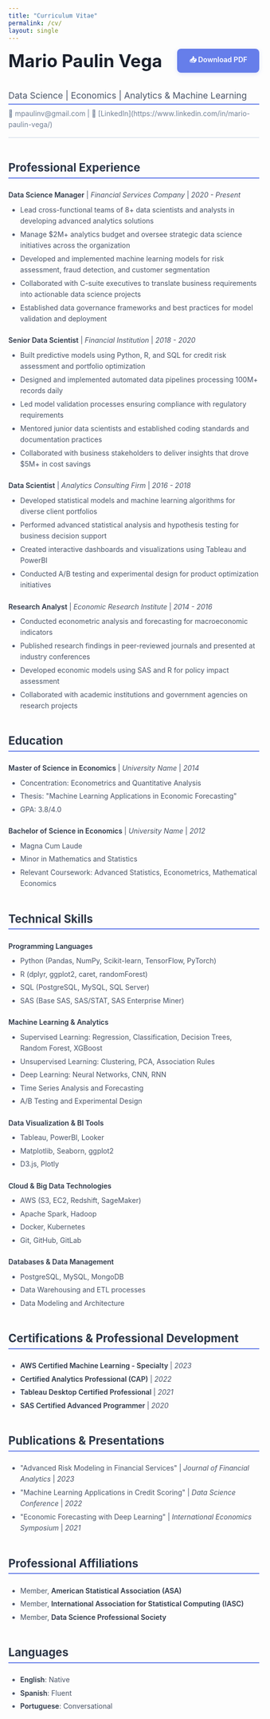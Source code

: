 ```yaml
---
title: "Curriculum Vitae"
permalink: /cv/
layout: single
---
```


<div style="display: flex; justify-content: space-between; align-items: center; margin-bottom: 2.5em; flex-wrap: wrap; gap: 1em;">
  <h1 style="margin: 0; font-size: 2.2rem; font-weight: 700; color: #1a202c;">Mario Paulin Vega</h1>
  <a href="/assets/files/mario-paulin-vega-cv.pdf" download style="background: #667eea; color: white; padding: 12px 24px; border-radius: 8px; text-decoration: none; font-weight: 600; box-shadow: 0 2px 8px rgba(102, 126, 234, 0.2); transition: all 0.3s ease;">
    📥 Download PDF
  </a>
</div>

<div style="border-bottom: 2px solid #e2e8f0; margin-bottom: 2em; padding-bottom: 1em;">
  <h2 style="color: #4a5568; font-size: 1.1rem; font-weight: 400; margin: 0;">Data Science | Economics | Analytics & Machine Learning</h2>
  <p style="color: #718096; margin: 0.5em 0 0 0;">📧 mpaulinv@gmail.com | 🔗 [LinkedIn](https://www.linkedin.com/in/mario-paulin-vega/)
</div>

## Professional Experience

**Data Science Manager** | *Financial Services Company* | *2020 - Present*
- Lead cross-functional teams of 8+ data scientists and analysts in developing advanced analytics solutions
- Manage $2M+ analytics budget and oversee strategic data science initiatives across the organization
- Developed and implemented machine learning models for risk assessment, fraud detection, and customer segmentation
- Collaborated with C-suite executives to translate business requirements into actionable data science projects
- Established data governance frameworks and best practices for model validation and deployment

**Senior Data Scientist** | *Financial Institution* | *2018 - 2020*
- Built predictive models using Python, R, and SQL for credit risk assessment and portfolio optimization
- Designed and implemented automated data pipelines processing 100M+ records daily
- Led model validation processes ensuring compliance with regulatory requirements
- Mentored junior data scientists and established coding standards and documentation practices
- Collaborated with business stakeholders to deliver insights that drove $5M+ in cost savings

**Data Scientist** | *Analytics Consulting Firm* | *2016 - 2018*
- Developed statistical models and machine learning algorithms for diverse client portfolios
- Performed advanced statistical analysis and hypothesis testing for business decision support
- Created interactive dashboards and visualizations using Tableau and PowerBI
- Conducted A/B testing and experimental design for product optimization initiatives

**Research Analyst** | *Economic Research Institute* | *2014 - 2016*
- Conducted econometric analysis and forecasting for macroeconomic indicators
- Published research findings in peer-reviewed journals and presented at industry conferences
- Developed economic models using SAS and R for policy impact assessment
- Collaborated with academic institutions and government agencies on research projects

## Education

**Master of Science in Economics** | *University Name* | *2014*
- Concentration: Econometrics and Quantitative Analysis
- Thesis: "Machine Learning Applications in Economic Forecasting"
- GPA: 3.8/4.0

**Bachelor of Science in Economics** | *University Name* | *2012*
- Magna Cum Laude
- Minor in Mathematics and Statistics
- Relevant Coursework: Advanced Statistics, Econometrics, Mathematical Economics

## Technical Skills

**Programming Languages**
- Python (Pandas, NumPy, Scikit-learn, TensorFlow, PyTorch)
- R (dplyr, ggplot2, caret, randomForest)
- SQL (PostgreSQL, MySQL, SQL Server)
- SAS (Base SAS, SAS/STAT, SAS Enterprise Miner)

**Machine Learning & Analytics**
- Supervised Learning: Regression, Classification, Decision Trees, Random Forest, XGBoost
- Unsupervised Learning: Clustering, PCA, Association Rules
- Deep Learning: Neural Networks, CNN, RNN
- Time Series Analysis and Forecasting
- A/B Testing and Experimental Design

**Data Visualization & BI Tools**
- Tableau, PowerBI, Looker
- Matplotlib, Seaborn, ggplot2
- D3.js, Plotly

**Cloud & Big Data Technologies**
- AWS (S3, EC2, Redshift, SageMaker)
- Apache Spark, Hadoop
- Docker, Kubernetes
- Git, GitHub, GitLab

**Databases & Data Management**
- PostgreSQL, MySQL, MongoDB
- Data Warehousing and ETL processes
- Data Modeling and Architecture

## Certifications & Professional Development

- **AWS Certified Machine Learning - Specialty** | *2023*
- **Certified Analytics Professional (CAP)** | *2022*
- **Tableau Desktop Certified Professional** | *2021*
- **SAS Certified Advanced Programmer** | *2020*

## Publications & Presentations

- "Advanced Risk Modeling in Financial Services" | *Journal of Financial Analytics* | *2023*
- "Machine Learning Applications in Credit Scoring" | *Data Science Conference* | *2022*
- "Economic Forecasting with Deep Learning" | *International Economics Symposium* | *2021*

## Professional Affiliations

- Member, **American Statistical Association (ASA)**
- Member, **International Association for Statistical Computing (IASC)**
- Member, **Data Science Professional Society**

## Languages

- **English**: Native
- **Spanish**: Fluent
- **Portuguese**: Conversational

<style>
/* Professional styling for CV */
h2 {
  color: #2d3748;
  font-size: 1.4rem;
  font-weight: 700;
  margin: 2em 0 1em 0;
  border-bottom: 2px solid #667eea;
  padding-bottom: 0.3em;
}

h3 {
  color: #4a5568;
  font-size: 1.1rem;
  font-weight: 600;
  margin: 1.5em 0 0.5em 0;
}

strong {
  color: #2d3748;
  font-weight: 600;
}

p, li {
  color: #4a5568;
  line-height: 1.6;
  margin-bottom: 0.5em;
}

ul {
  margin: 0.5em 0 1.5em 0;
}

li {
  margin-bottom: 0.3em;
}

/* Hover effect for download button */
a[download]:hover {
  background: #5a67d8 !important;
  transform: translateY(-2px);
  box-shadow: 0 4px 12px rgba(102, 126, 234, 0.3) !important;
}
</style>

